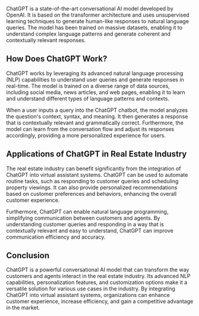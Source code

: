 

ChatGPT is a state-of-the-art conversational AI model developed by OpenAI. It is based on the transformer architecture and uses unsupervised learning techniques to generate human-like responses to natural language queries. The model has been trained on massive datasets, enabling it to understand complex language patterns and generate coherent and contextually relevant responses.

How Does ChatGPT Work?
----------------------

ChatGPT works by leveraging its advanced natural language processing (NLP) capabilities to understand user queries and generate responses in real-time. The model is trained on a diverse range of data sources, including social media, news articles, and web pages, enabling it to learn and understand different types of language patterns and contexts.

When a user inputs a query into the ChatGPT chatbot, the model analyzes the question's context, syntax, and meaning. It then generates a response that is contextually relevant and grammatically correct. Furthermore, the model can learn from the conversation flow and adjust its responses accordingly, providing a more personalized experience for users.

Applications of ChatGPT in Real Estate Industry
-----------------------------------------------

The real estate industry can benefit significantly from the integration of ChatGPT into virtual assistant systems. ChatGPT can be used to automate routine tasks, such as responding to customer queries and scheduling property viewings. It can also provide personalized recommendations based on customer preferences and behaviors, enhancing the overall customer experience.

Furthermore, ChatGPT can enable natural language programming, simplifying communication between customers and agents. By understanding customer queries and responding in a way that is contextually relevant and easy to understand, ChatGPT can improve communication efficiency and accuracy.

Conclusion
----------

ChatGPT is a powerful conversational AI model that can transform the way customers and agents interact in the real estate industry. Its advanced NLP capabilities, personalization features, and customization options make it a versatile solution for various use cases in the industry. By integrating ChatGPT into virtual assistant systems, organizations can enhance customer experience, increase efficiency, and gain a competitive advantage in the market.
